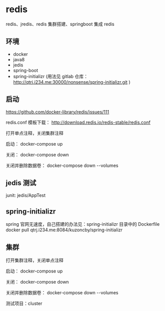 # redis

redis、jredis、redis 集群搭建、springboot 集成 redis

## 环境

- docker
- java8
- jedis
- spring-boot
- spring-initializr (用法见 gitlab 仓库： http://qtrj.i234.me:30000/nonsense/spring-initializr.git )

## 启动

https://github.com/docker-library/redis/issues/111

redis.conf 模板下载：
http://download.redis.io/redis-stable/redis.conf

打开单点注释，关闭集群注释

启动：
docker-compose up

关闭：
docker-compose down

关闭并删除数据卷：
docker-compose down --volumes

## jedis 测试

junit: jedis/AppTest

## spring-initializr

spring 官网无速度，自己搭建的办法见：spring-initializr 目录中的 Dockerfile
docker pull qtrj.i234.me:8084/kuzoncby/spring-initializr

## 集群

打开集群注释，关闭单点注释

启动：
docker-compose up

关闭：
docker-compose down

关闭并删除数据卷：
docker-compose down --volumes

测试项目：cluster
